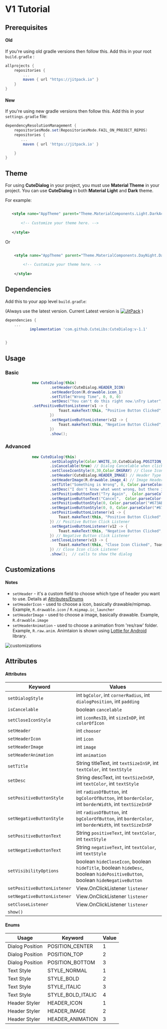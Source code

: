 # V1 Tutorial

## Prerequisites

#### Old
If you're using old gradle versions then follow this.
Add this in your root `build.gradle` :

```gradle
allprojects {
	repositories {
		...
		maven { url "https://jitpack.io" }
	}
}
```

#### New
If you're using new gradle versions then follow this.
Add this in your `settings.gradle` file:

```gradle
dependencyResolutionManagement {
    repositoriesMode.set(RepositoriesMode.FAIL_ON_PROJECT_REPOS)
    repositories {
       ...
        maven { url 'https://jitpack.io' }

    }
}
```

## Theme
For using <b>CuteDialog</b> in your project, you must use <b>Material Theme</B> in your project. You can use <b>CuteDialog</b> in both <b>Material</b>  <b>Light</b> and <b>Dark</b> theme.

For example:
    
 ```xml

    <style name="AppTheme" parent="Theme.MaterialComponents.Light.DarkActionBar">
	    
        <!-- Customize your theme here. -->
	    
    </style>
```
Or

```xml

    <style name="AppTheme" parent="Theme.MaterialComponents.DayNight.DarkActionBar">
	    
        <!-- Customize your theme here. -->
	    
    </style>

```


## Dependencies
Add this to your app level `build.gradle`:

(Always use the latest version. Current Latest version is <a href="https://jitpack.io/#CuteLibs/CuteDialog"><img src="https://jitpack.io/v/CuteLibs/CuteDialog.svg" alt="JitPack"></a> )

```gradle
dependencies {
	...
	       implementation 'com.github.CuteLibs:CuteDialog:v-1.1'


}
```
## Usage

### Basic

``` java
            new CuteDialog(this)
                    .setHeader(CuteDialog.HEADER_ICON)
                    .setHeaderIcon(R.drawable.icon_1)
                    .setTitle("Wrong Time", 0, 0, 0)
                    .setDesc("You can't do this right now.\nTry Later", 0, 0, 0)
		    .setPositiveButtonListener(v1 -> {
                        Toast.makeText(this, "Positive Button Clicked", Toast.LENGTH_SHORT).show();
                    }) 
                    .setNegativeButtonListener(v12 -> {
                        Toast.makeText(this, "Negative Button Clicked", Toast.LENGTH_SHORT).show();
                    }) 
                    .show();

```

### Advanced

``` java
            new CuteDialog(this)
                    .setDialogStyle(Color.WHITE,10,CuteDialog.POSITION_CENTER,10) // Whole Dialog Style
                    .isCancelable(true) // Dialog Cancelable when clicked outside
                    .setCloseIconStyle(0,30,Color.DKGRAY) // Close Icon Style
                    .setHeader(CuteDialog.HEADER_IMAGE) // Header Type
                    .setHeaderImage(R.drawable.image_4) // Image Header 
                    .setTitle("Something is Wrong", 0, Color.parseColor("#673AB7"), 0) // Title with Design
                    .setDesc("I don't know what went wrong, but there is a problem.", 0, 0, 0) // Description with Design
                    .setPositiveButtonText("Try Again",  Color.parseColor("#673AB7"), 0) // Positive Button Text with Design
                    .setNegativeButtonText("Cancel",  Color.parseColor("#673AB7"), 0) // Negative Button Text with Design
                    .setPositiveButtonStyle(0, Color.parseColor("#673AB7"), 0, 0, 0) // Positive Button Style
                    .setNegativeButtonStyle(0, 0, Color.parseColor("#673AB7"), 0, 0) // Negative Button Style 
                    .setPositiveButtonListener(v1 -> {
                        Toast.makeText(this, "Positive Button Clicked", Toast.LENGTH_SHORT).show();
                    }) // Positive Button Click Listener
                    .setNegativeButtonListener(v12 -> {
                        Toast.makeText(this, "Negative Button Clicked", Toast.LENGTH_SHORT).show();
                    }) // Negative Button click Listener
                    .setCloseListener(v13 -> {
                        Toast.makeText(this, "Close Icon Clicked", Toast.LENGTH_SHORT).show();
                    }) // Close Icon click Listener
                    .show();  // calls to show the dialog

```


## Customizations

#### Notes

* `setHeader` - it's a custom field to choose which type of header you want to use. Details at [Attributes/Enums](#enums)
* `setHeaderIcon` -  used to choose a icon, basically drawable/mipmap. Example, `R.drawable.icon` / `R.mipmap.ic_launcher`
* `setHeaderImage` -  used to choose a image, basically drawable. Example, `R.drawable.image`
* `setHeaderAnimation` - used to choose a animation from 'res/raw' folder. Example, `R.raw.anim`. Animtaion is shown using [Lottie for Android](https://github.com/airbnb/lottie-android) library.

![customizations](https://github.com/CuteLibs/CuteDialog/blob/master/files/details.jpg)

## Attributes 

#### Attributes

| Keyword | Values | 
|---------|--------|
| `setDialogStyle` | int `bgColor`, int `cornerRadius`, int `dialogPosition`, int `padding` |
| `isCancelable` | boolean `cancelable` | 
| `setCloseIconStyle` | int `iconResID`, int `sizeInDP`, int `colorOfIcon` | 
| `setHeader` | int `chooser` |  
| `setHeaderIcon` | int `icon` |  
| `setHeaderImage` | int `image` |  
| `setHeaderAnimation` | int `animation` |  
| `setTitle` | String titleText, int `textSizeInSP`, int `textColor`, int `textStyle` |  
| `setDesc` | String descText, int `textSizeInSP`, int `textColor`, int `textStyle` |  
| `setPositiveButtonStyle` | int `radiusOfButton`, int `bgColorOfButton`, int `borderColor`, int `borderWidth`, int `textSizeInSP` |  
| `setNegativeButtonStyle` | int `radiusOfButton`, int `bgColorOfButton`, int `borderColor`, int `borderWidth`, int `textSizeInSP` |  
| `setPositiveButtonText` | String `positiveText`, int `textColor`, int `textStyle` |  
| `setNegativeButtonText` | String `negativeText`, int `textColor`, int `textStyle` |  
| `setVisibilityOptions` | boolean `hideCloseIcon`, boolean `hideTitle`, boolean `hideDesc`, boolean `hidePositiveButton`, boolean `hideNegativeButton` |  
| `setPositiveButtonListener` | View.OnClickListener `listener` |  
| `setNegativeButtonListener` | View.OnClickListener `listener` |  
| `setCloseListener` | View.OnClickListener `listener` |  
| `show()`   |  

#### Enums

| Usage           | Keyword           | Value | 
|-----------------|-------------------|-------|
| Dialog Position | POSITION_CENTER   | 1     |
| Dialog Position | POSITION_TOP      | 2     |
| Dialog Position | POSITION_BOTTOM   | 3     |
| Text Style      | STYLE_NORMAL      | 1     |
| Text Style      | STYLE_BOLD        | 2     |
| Text Style      | STYLE_ITALIC      | 3     |
| Text Style      | STYLE_BOLD_ITALIC | 4     |
| Header Styler   | HEADER_ICON       | 1     |
| Header Styler   | HEADER_IMAGE      | 2     |
| Header Styler   | HEADER_ANIMATION  | 3     |
